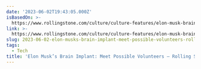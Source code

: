 ```yaml
---
date: '2023-06-02T19:43:05.000Z'
isBasedOn: >-
  https://www.rollingstone.com/culture/culture-features/elon-musk-brain-implant-volunteers-1234746198/
link: >-
  https://www.rollingstone.com/culture/culture-features/elon-musk-brain-implant-volunteers-1234746198/
slug: 2023-06-02-elon-musks-brain-implant-meet-possible-volunteers-rolling-stone
tags:
  - Tech
title: 'Elon Musk’s Brain Implant: Meet Possible Volunteers – Rolling Stone'
---
```


